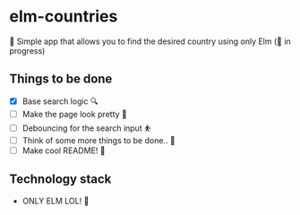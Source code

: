 # elm-countries
🎌 Simple app that allows you to find the desired country using only Elm (🚧 in progress)

## Things to be done
- [x] Base search logic 🔍
- [ ] Make the page look pretty 🎀
- [ ] Debouncing for the search input ⛹️
- [ ] Think of some more things to be done.. 🤔
- [ ] Make cool README! 🦄

## Technology stack
- ONLY ELM LOL! 🤩